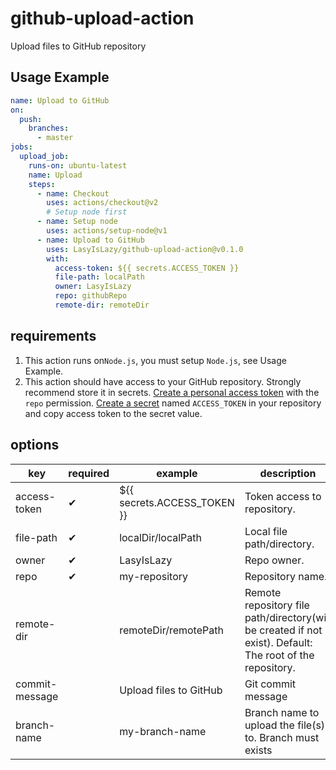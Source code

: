 # github-upload-action

Upload files to GitHub repository

## Usage Example

```yaml
name: Upload to GitHub
on:
  push:
    branches:
      - master
jobs:
  upload_job:
    runs-on: ubuntu-latest
    name: Upload
    steps:
      - name: Checkout
        uses: actions/checkout@v2
        # Setup node first
      - name: Setup node
        uses: actions/setup-node@v1
      - name: Upload to GitHub
        uses: LasyIsLazy/github-upload-action@v0.1.0
        with:
          access-token: ${{ secrets.ACCESS_TOKEN }}
          file-path: localPath
          owner: LasyIsLazy
          repo: githubRepo
          remote-dir: remoteDir
```

## requirements

1. This action runs on`Node.js`, you must setup `Node.js`, see Usage Example.
2. This action should have access to your GitHub repository. Strongly recommend store it in secrets. [Create a personal access token](https://help.github.com/cn/github/authenticating-to-github/creating-a-personal-access-token-for-the-command-line) with the `repo` permission. [Create a secret](https://help.github.com/cn/actions/configuring-and-managing-workflows/creating-and-storing-encrypted-secrets) named `ACCESS_TOKEN` in your repository and copy access token to the secret value.

## options

| key            | required | example                     | description                                                                                               |
| -------------- | -------- | --------------------------- | --------------------------------------------------------------------------------------------------------- |
| access-token   | ✔        | ${{ secrets.ACCESS_TOKEN }} | Token access to repository.                                                                               |
| file-path      | ✔        | localDir/localPath          | Local file path/directory.                                                                                |
| owner          | ✔        | LasyIsLazy                  | Repo owner.                                                                                               |
| repo           | ✔        | my-repository               | Repository name.                                                                                          |
| remote-dir     |          | remoteDir/remotePath        | Remote repository file path/directory(will be created if not exist). Default: The root of the repository. |
| commit-message |          | Upload files to GitHub      | Git commit message                                                                                        |
| branch-name    |          | my-branch-name              | Branch name to upload the file(s) to. Branch must exists                                                  |
